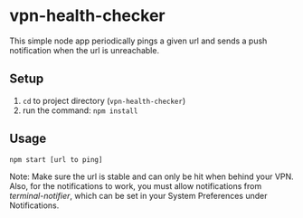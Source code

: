 # vpn-health-checker
This simple node app periodically pings a given url and sends a push notification when the url is unreachable.

## Setup
1. `cd` to project directory (`vpn-health-checker`)
2. run the command: `npm install`

## Usage
`npm start [url to ping]`

Note: Make sure the url is stable and can only be hit when behind your VPN. Also, for the notifications to work, you must allow notifications from *terminal-notifier*, which can be set in your System Preferences under Notifications.

